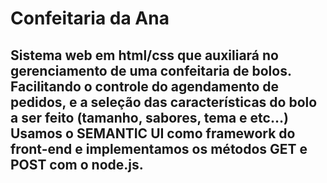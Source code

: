 <h1> Confeitaria da Ana</h1>

<h2> Sistema web em html/css que auxiliará no gerenciamento de uma confeitaria de bolos. 
Facilitando o controle do agendamento de pedidos, e a seleção das características do bolo a ser feito (tamanho, sabores, tema e etc…)
Usamos o SEMANTIC UI como framework do front-end e implementamos os métodos GET e POST com o node.js. </h2>
